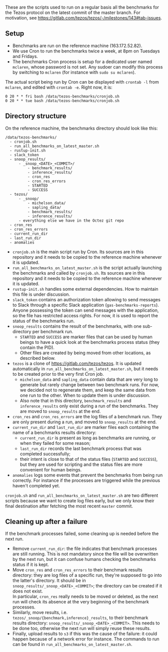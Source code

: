 These are the scripts used to run on a regular basis all the benchmarks for the Tezos protocol on the latest commit of the master branch. For motivation, see https://gitlab.com/tezos/tezos/-/milestones/143#tab-issues.

## Setup

- Benchmarks are run on the reference machine (163.172.52.82).
- We use Cron to run the benchmarks twice a week, at 8pm on Tuesdays and Fridays.
- The benchmarks Cron process is setup for a dedicated user named `mclaren`, whose password is not set. Any sudoer can modify this process by switching to `mclaren` (for instance with `sudo su mclaren`).

The actual script being run by Cron can be displayed with `crontab -l` from `mclaren`, and edited with `crontab -e`. Right now, it is:
```
0 20 * * fri bash /data/tezos-benchmarks/cronjob.sh
0 20 * * tue bash /data/tezos-benchmarks/cronjob.sh
```

## Directory structure

On the reference machine, the benchmarks directory should look like this:
```
/data/tezos-benchmarks/
  - cronjob.sh
  - run_all_benchmarks_on_latest_master.sh
  - rustup-init.sh
  - slack_token
  - snoop_results/
      - _snoop_<DATE>_<COMMIT>/
          - benchmark_results/
          - inference_results/
          - cron_res
          - cron_res_errors
          - STARTED
          - SUCCESS
  - tezos/
      - _snoop/
          - michelson_data/
          - sapling_data/
          - benchmark_results/
          - inference_results/
      - everything else we have in the Octez git repo
  - cron_res
  - cron_res_errors
  - current_run_dir
  - last_run_dir
  - anomalies
```

- `cronjob.sh` is the main script run by Cron. Its sources are in this repository and it needs to be copied to the reference machine whenever it is updated.
- `run_all_benchmarks_on_latest_master.sh` is the script actually launching the benchmarks and called by `cronjob.sh`. Its sources are in this repository and it needs to be copied to the reference machine whenever it is updated.
- `rustup-init.sh` handles some external dependencies. How to maintain this file is under discussion.
- `slack_token` contains an authorization token allowing to send messages to Slack through a specific Slack application (`gas-benchmarks-reports`). Anyone possessing the token can send messages with the application, so the file has restricted access rights. For now, it is used to report the status of the benchmarks run.
- `snoop_results` contains the result of the benchmarks, with one sub-directory per benchmark run.
  - `STARTED` and `SUCCESS` are marker files that can be used by human beings to have a quick look at the benchmarks process status (they contain the PID).
  - Other files are created by being moved from other locations, as described below.
- `tezos` is a clone of https://gitlab.com/tezos/tezos. It is updated automatically in `run_all_benchmarks_on_latest_master.sh`, but it needs to be created prior to the very first Cron job.
  - `michelson_data` and `sapling_data` contain data that are very long to generate but rarely change between two benchmark runs. For now, we decided not to regenerate them, and keep the same data from one run to the other. When to update them is under discussion.
  - Also note that in this directory, `benchmark_results` and `inference_results` only exist during a run of the benchmarks. They are moved to `snoop_results` at the end.
- `cron_res` and `cron_res_errors` are the log files of a benchmark run. They are only present during a run, and moved to `snoop_results` at the end.
- `current_run_dir` and `last_run_dir` are marker files each containing the name of a benchmarks results directory:
  - `current_run_dir` is present as long as benchmarks are running, or when they failed for some reason;
  - `last_run_dir` records the last benchmark process that was completed successfully;
  - their intent is close to that of the status files (`STARTED` and `SUCCESS`), but they are used for scripting and the status files are more convenient for human beings.
- `anomalies` logs some events that prevent the benchmarks from being run correctly. For instance if the processes are triggered while the previous haven't completed yet.

`cronjob.sh` and `run_all_benchmarks_on_latest_master.sh` are two different scripts because we want to create log files early, but we only know their final destination after fetching the most recent `master` commit.

## Cleaning up after a failure

If the benchmark processes failed, some cleaning up is needed before the next run.
* Remove `current_run_dir`: the file indicates that benchmark processes are still running. This is not mandatory since the file will be overwritten by the next run, but it can confuse humans checking the benchmarks status if it is kept.
* Move `cron_res` and `cron_res_errors` to their benchmark results directory: they are log files of a specific run, they're supposed to go into the latter's directory. It should be in `snoop_results/_snoop_<DATE>_<COMMIT>`; the directory can be created if it does not exist.  
  In particular, `cron_res` really needs to be moved or deleted, as the next run will check its absence at the very beginning of the benchmark processes.
* Similarly, move results, i.e. `tezos/_snoop/{benchmark,inference}_results`, to their benchmark results directory: `snoop_results/_snoop_<DATE>_<COMMIT>`. This needs to be done too, otherwise the next run will simply reuse these results.
* Finally, upload results to `s3` if this was the cause of the failure: it could happen because of a network error for instance. The commands to run can be found in `run_all_benchmarks_on_latest_master.sh`.
